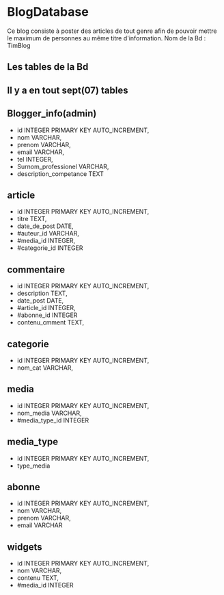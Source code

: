 # BlogDatabase

  Ce blog consiste à poster des articles de tout genre afin de pouvoir mettre le maximum de personnes au même titre d'information.
  Nom de la Bd : TimBlog
##  Les tables de la Bd

  Il y a en tout sept(07) tables
  ----------------------------------------------------------------------------------------------------------
##  Blogger_info(admin)
  
  - id INTEGER PRIMARY KEY AUTO_INCREMENT,
  - nom VARCHAR,
  - prenom VARCHAR,
  - email VARCHAR,
  - tel INTEGER,
  - Surnom_professionel VARCHAR,
  - description_competance TEXT
  
## article

  - id INTEGER PRIMARY KEY AUTO_INCREMENT,
  - titre TEXT,
  - date_de_post DATE,
  - #auteur_id VARCHAR,
  - #media_id INTEGER,
  - #categorie_id INTEGER
  
## commentaire

  - id INTEGER PRIMARY KEY AUTO_INCREMENT,
  - description TEXT,
  - date_post DATE,
  - #article_id INTEGER,
  - #abonne_id INTEGER
  - contenu_cmment TEXT,
  
## categorie 

  - id INTEGER PRIMARY KEY AUTO_INCREMENT,
  - nom_cat VARCHAR,
 
## media

  - id INTEGER PRIMARY KEY AUTO_INCREMENT,
  - nom_media VARCHAR,
  - #media_type_id INTEGER
  
## media_type

  - id INTEGER PRIMARY KEY AUTO_INCREMENT,
  - type_media
  
## abonne 

  - id INTEGER PRIMARY KEY AUTO_INCREMENT,
  - nom VARCHAR,
  - prenom VARCHAR,
  - email VARCHAR
  
## widgets

  - id INTEGER PRIMARY KEY AUTO_INCREMENT,
  - nom VARCHAR,
  - contenu TEXT,
  - #media_id INTEGER
